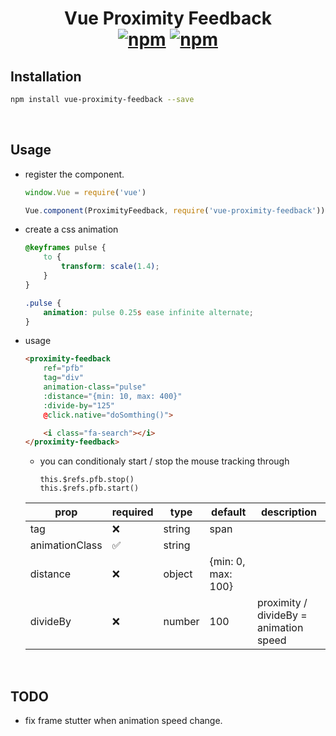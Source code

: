 <h1 align="center" style="border: none">
    Vue Proximity Feedback
    <br>
    <a href="https://www.npmjs.com/package/vue-proximity-feedback"><img src="https://img.shields.io/npm/v/vue-proximity-feedback.svg?style=for-the-badge" alt="npm" /></a> <a href="https://www.npmjs.com/package/vue-proximity-feedback"><img src="https://img.shields.io/npm/dt/vue-proximity-feedback.svg?style=for-the-badge" alt="npm" /></a>
</h1>

## Installation

```bash
npm install vue-proximity-feedback --save
```

<br>

## Usage

- register the component.

    ```js
    window.Vue = require('vue')

    Vue.component(ProximityFeedback, require('vue-proximity-feedback'))
    ```

- create a css animation
    ```css
    @keyframes pulse {
        to {
            transform: scale(1.4);
        }
    }

    .pulse {
        animation: pulse 0.25s ease infinite alternate;
    }
    ```

- usage
    ```html
    <proximity-feedback
        ref="pfb"
        tag="div"
        animation-class="pulse"
        :distance="{min: 10, max: 400}"
        :divide-by="125"
        @click.native="doSomthing()">

        <i class="fa-search"></i>
    </proximity-feedback>
    ```

    - you can conditionaly start / stop the mouse tracking through
        ```vue
        this.$refs.pfb.stop()
        this.$refs.pfb.start()
        ```

    |      prop      |      required      |  type  |      default       |              description               |
    |----------------|--------------------|--------|--------------------|----------------------------------------|
    | tag            | :x:                | string | span               |                                        |
    | animationClass | :white_check_mark: | string |                    |                                        |
    | distance       | :x:                | object | {min: 0, max: 100} |                                        |
    | divideBy       | :x:                | number | 100                | proximity / divideBy = animation speed |

<br>

## TODO
- fix frame stutter when animation speed change.
